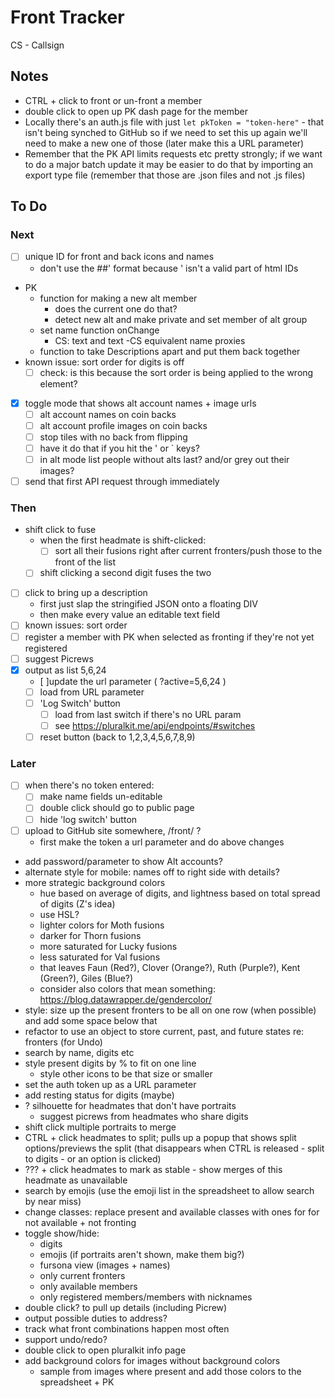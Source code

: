 # Front Tracker

CS - Callsign


## Notes
- CTRL + click to front or un-front a member
- double click to open up PK dash page for the member
- Locally there's an auth.js file with just `let pkToken = "token-here"` - that isn't being synched to GitHub so if we need to set this up again we'll need to make a new one of those (later make this a URL parameter)
- Remember that the PK API limits requests etc pretty strongly; if we want to do a major batch update it may be easier to do that by importing an export type file (remember that those are .json files and not .js files)


## To Do

### Next
- [ ] unique ID for front and back icons and names
  - don't use the ##' format because ' isn't a valid part of html IDs
- PK
  - function for making a new alt member
    - does the current one do that?
    - detect new alt and make private and set member of alt group
  - set name function onChange
    - CS: text and text -CS equivalent name proxies
  - function to take Descriptions apart and put them back together
- known issue: sort order for digits is off
  - [ ] check: is this because the sort order is being applied to the wrong element?
- [x] toggle mode that shows alt account names + image urls
  - [ ] alt account names on coin backs
  - [ ] alt account profile images on coin backs
  - [ ] stop tiles with no back from flipping
  - [ ] have it do that if you hit the ' or ` keys?
  - [ ] in alt mode list people without alts last? and/or grey out their images?
- [ ] send that first API request through immediately

### Then
- shift click to fuse
  - when the first headmate is shift-clicked:
    - [ ] sort all their fusions right after current fronters/push those to the front of the list
  - [ ] shift clicking a second digit fuses the two
- [ ] click to bring up a description
  - first just slap the stringified JSON onto a floating DIV
  - then make every value an editable text field
- [ ] known issues: sort order
- [ ] register a member with PK when selected as fronting if they're not yet registered
- [ ] suggest Picrews
- [x] output as list 5,6,24
  - [ ]update the url parameter ( ?active=5,6,24 )
  - [ ] load from URL parameter
  - [ ] 'Log Switch' button
    - [ ] load from last switch if there's no URL param
    - [ ] see https://pluralkit.me/api/endpoints/#switches
  - [ ] reset button (back to 1,2,3,4,5,6,7,8,9)

### Later
- [ ] when there's no token entered:
  - [ ] make name fields un-editable
  - [ ] double click should go to public page
  - [ ] hide 'log switch' button
- [ ] upload to GitHub site somewhere, /front/ ?
  - first make the token a url parameter and do above changes
- add password/parameter to show Alt accounts?
- alternate style for mobile: names off to right side with details?
- more strategic background colors
  - hue based on average of digits, and lightness based on total spread of digits (Z's idea)
  - use HSL?
  - lighter colors for Moth fusions
  - darker for Thorn fusions
  - more saturated for Lucky fusions
  - less saturated for Val fusions
  - that leaves Faun (Red?), Clover (Orange?), Ruth (Purple?), Kent (Green?), Giles (Blue?)
  - consider also colors that mean something: https://blog.datawrapper.de/gendercolor/
- style: size up the present fronters to be all on one row (when possible) and add some space below that
- refactor to use an object to store current, past, and future states re: fronters (for Undo)
- search by name, digits etc
- style present digits by % to fit on one line
  - style other icons to be that size or smaller
- set the auth token up as a URL parameter
- add resting status for digits (maybe)
- ? silhouette for headmates that don't have portraits
   - suggest picrews from headmates who share digits
- shift click multiple portraits to merge
- CTRL + click headmates to split; pulls up a popup that shows split options/previews the split (that disappears when CTRL is released - split to digits - or an option is clicked)
- ??? + click headmates to mark as stable - show merges of this headmate as unavailable
- search by emojis (use the emoji list in the spreadsheet to allow search by near miss)
- change classes: replace present and available classes with ones for for not available + not fronting
- toggle show/hide: 
  - digits
  - emojis (if portraits aren't shown, make them big?)
  - fursona view (images + names)
  - only current fronters
  - only available members
  - only registered members/members with nicknames
- double click? to pull up details (including Picrew)
- output possible duties to address?
- track what front combinations happen most often
- support undo/redo?
- double click to open pluralkit info page
- add background colors for images without background colors
    - sample from images where present and add those colors to the spreadsheet + PK